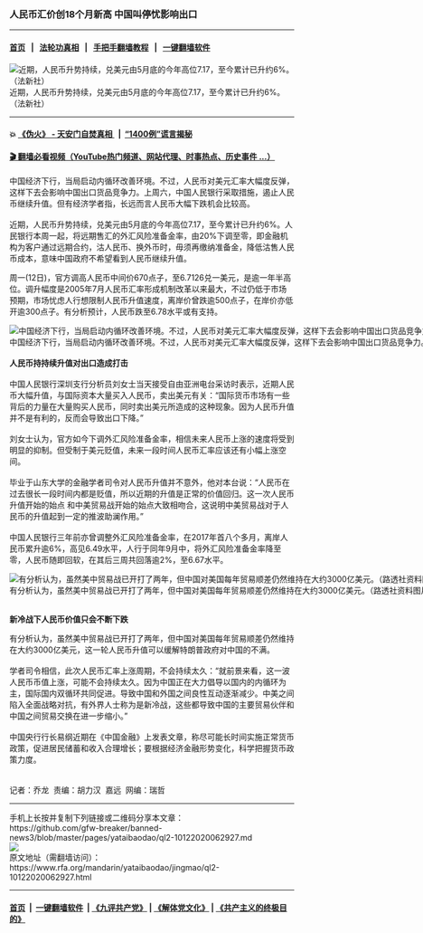 ### 人民币汇价创18个月新高   中国叫停忧影响出口
------------------------

#### [首页](https://github.com/gfw-breaker/banned-news3/blob/master/README.md) &nbsp;&nbsp;|&nbsp;&nbsp; [法轮功真相](https://github.com/begood0513/basic/blob/master/README.md)  &nbsp;&nbsp;|&nbsp;&nbsp; [手把手翻墙教程](https://github.com/gfw-breaker/guides/wiki)  &nbsp;&nbsp;|&nbsp;&nbsp; [一键翻墙软件](https://github.com/gfw-breaker/nogfw/blob/master/README.md)  



<div id="headerimg">
 <img alt="近期，人民币升势持续，兑美元由5月底的今年高位7.17，至今累计已升约6%。（法新社）" src="https://www.rfa.org/mandarin/yataibaodao/jingmao/ql2-10122020062927.html/000_HKG2004101341608.jpg/@@images/b6237235-3345-4377-ae51-0310b8f41f95.jpeg" title="近期，人民币升势持续，兑美元由5月底的今年高位7.17，至今累计已升约6%。（法新社）"/>
 <div id="headerimgcontents">
  <div id="headerimgcaption">
   <span>
    近期，人民币升势持续，兑美元由5月底的今年高位7.17，至今累计已升约6%。（法新社）
   </span>
   <!-- zoomattribute -->
  </div>
  <!-- headerimgcaption -->
 </div>
 <!-- headerimagecontents -->
</div>

<hr/>


#### 💥 [《伪火》 - 天安门自焚真相 ](http://158.247.195.190:10000/videos/blog/weihuo.html)&nbsp; |&nbsp; [“1400例”谎言揭秘  ](http://158.247.195.190:10000/videos/blog/jiexi1400.html)

#### [ 🎬  翻墙必看视频（YouTube热门频道、网站代理、时事热点、历史事件 ...）](https://github.com/gfw-breaker/links/blob/master/banned.md)

<div id="storytext">
 <div>
  <div class="slot_header">
  </div>
 </div>
 <p>
 </p>
 <p>
  中国经济下行，当局启动内循环改善环境。不过，人民币对美元汇率大幅度反弹，这样下去会影响中国出口货品竞争力。上周六，中国人民银行采取措施，遏止人民币继续升值。但有经济学者指，长远而言人民币大幅下跌机会比较高。
  <br/>
  <br/>
  近期，人民币升势持续，兑美元由5月底的今年高位7.17，至今累计已升约6%。人民银行本周一起，将远期售汇的外汇风险准备金率，由20%下调至零，即金融机构为客户通过远期合约，沽人民币、换外币时，毋须再缴纳准备金，降低沽售人民币成本，意味中国政府不希望看到人民币继续升值。
 </p>
 <p>
 </p>
 <p>
 </p>
 <p>
  周一(12日)，官方调高人民币中间价670点子，至6.7126兑一美元，是逾一年半高位。调升幅度是2005年7月人民币汇率形成机制改革以来最大，不过仍低于市场预期，市场忧虑人行想限制人民币升值速度，离岸价曾跌逾500点子，在岸价亦低开逾300点子。有分析预计，人民币跌至6.78水平或有支持。
 </p>
 <p>
 </p>
 <p>
  <div class="image-inline captioned" style="width:1080px;">
   <div style="width:1080px;">
    <img alt="中国经济下行，当局启动内循环改善环境。不过，人民币对美元汇率大幅度反弹，这样下去会影响中国出口货品竞争力。（路透社资料图片）" src="https://www.rfa.org/mandarin/yataibaodao/jingmao/ql2-10122020062927.html/99C5CCBC-F3CF-4D89-88F3-6A7A927583D5_w1080_h608_s.jpg" title="中国经济下行，当局启动内循环改善环境。不过，人民币对美元汇率大幅度反弹，这样下去会影响中国出口货品竞争力。（路透社资料图片）"/>
   </div>
   <div class="image-caption">
    <span style="width:1080px;">
     中国经济下行，当局启动内循环改善环境。不过，人民币对美元汇率大幅度反弹，这样下去会影响中国出口货品竞争力。（路透社资料图片）
    </span>
    <span class="copyright">
    </span>
   </div>
  </div>
  <br/>
  <b>
   人民币持持续升值对出口造成打击
  </b>
  <br/>
  <br/>
  中国人民银行深圳支行分析员刘女士当天接受自由亚洲电台采访时表示，近期人民币大幅升值，与国际资本大量买入人民币，卖出美元有关：“国际货币市场有一些背后的力量在大量购买人民币，同时卖出美元所造成的这种现象。因为人民币升值并不是有利的，反而会导致出口下降。”
  <br/>
  <br/>
  刘女士认为，官方如今下调外汇风险准备金率，相信未来人民币上涨的速度将受到明显的抑制。但受制于美元贬值，未来一段时间人民币汇率应该还有小幅上涨空间。
  <br/>
  <br/>
  毕业于山东大学的金融学者司令对人民币升值并不意外，他对本台说：“人民币在过去很长一段时间内都是贬值，所以近期的升值是正常的价值回归。这一次人民币升值开始的始点 和中美贸易战开始的始点大致相吻合，这说明中美贸易战对于人民币的升值起到一定的推波助澜作用。”
  <br/>
  <br/>
  中国人民银行三年前亦曾调整外汇风险准备金率，在2017年首八个多月，离岸人民币累升逾6%，高见6.49水平，人行于同年9月中，将外汇风险准备金率降至零，人民币随即回软，在其后三周共回落逾2%，至6.67水平。
 </p>
 <p>
 </p>
 <p>
  <div class="image-inline captioned" style="width:1024px;">
   <div style="width:1024px;">
    <img alt="有分析认为，虽然美中贸易战已开打了两年，但中国对美国每年贸易顺差仍然维持在大约3000亿美元。（路透社资料图片）" src="https://www.rfa.org/mandarin/yataibaodao/jingmao/ql2-10122020062927.html/reuter2019-08-05t162003z_1695394789_rc1e3533a6a0_rtrmadp_3_usa-economy.jpg" title="有分析认为，虽然美中贸易战已开打了两年，但中国对美国每年贸易顺差仍然维持在大约3000亿美元。（路透社资料图片）"/>
   </div>
   <div class="image-caption">
    <span style="width:1024px;">
     有分析认为，虽然美中贸易战已开打了两年，但中国对美国每年贸易顺差仍然维持在大约3000亿美元。（路透社资料图片）
    </span>
    <span class="copyright">
    </span>
   </div>
  </div>
 </p>
 <p>
  <br/>
  <b>
   新冷战下人民币价值只会不断下跌
  </b>
 </p>
 <p>
  有分析认为，虽然美中贸易战已开打了两年，但中国对美国每年贸易顺差仍然维持在大约3000亿美元，这一轮人民币升值可以缓解特朗普政府对中国的不满。
  <br/>
  <br/>
  学者司令相信，此次人民币汇率上涨周期，不会持续太久：“就前景来看，这一波人民币币值上涨，可能不会持续太久。因为中国正在大力倡导以国内的内循环为主，国际国内双循环共同促进。导致中国和外国之间良性互动逐渐减少。中美之间陷入全面战略对抗，有外界人士称为是新冷战，这些都导致中国的主要贸易伙伴和中国之间贸易交换在进一步缩小。”
  <br/>
  <br/>
  中国央行行长易纲近期在《中国金融》上发表文章，称尽可能长时间实施正常货币政策，促进居民储蓄和收入合理增长；要根据经济金融形势变化，科学把握货币政策力度。
  <br/>
  <br/>
  <br/>
  记者：乔龙  责编：胡力汉  嘉远  网编：瑞哲
 </p>
</div>

<hr/>
手机上长按并复制下列链接或二维码分享本文章：<br/>
https://github.com/gfw-breaker/banned-news3/blob/master/pages/yataibaodao/ql2-10122020062927.md <br/>
<a href='https://github.com/gfw-breaker/banned-news3/blob/master/pages/yataibaodao/ql2-10122020062927.md'><img src='https://github.com/gfw-breaker/banned-news3/blob/master/pages/yataibaodao/ql2-10122020062927.md.png'/></a> <br/>
原文地址（需翻墙访问）：https://www.rfa.org/mandarin/yataibaodao/jingmao/ql2-10122020062927.html


------------------------
#### [首页](https://github.com/gfw-breaker/banned-news3/blob/master/README.md) &nbsp;|&nbsp; [一键翻墙软件](https://github.com/gfw-breaker/nogfw/blob/master/README.md) &nbsp;| [《九评共产党》](https://github.com/gfw-breaker/9ping.md/blob/master/README.md#九评之一评共产党是什么) | [《解体党文化》](https://github.com/gfw-breaker/jtdwh.md/blob/master/README.md) | [《共产主义的终极目的》](https://github.com/gfw-breaker/gczydzjmd.md/blob/master/README.md)


<img src='http://gfw-breaker.win/banned-news3/pages/yataibaodao/ql2-10122020062927.md' width='0px' height='0px'/>